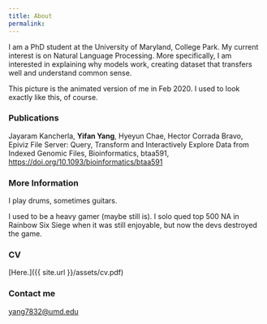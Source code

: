 ```yaml
---
title: About
permalink:
---
```


I am a PhD student at the University of Maryland, College Park. My current interest is on Natural Language Processing. More specifically, I am interested in explaining why models work, creating dataset that transfers well and understand common sense. 

This picture is the animated version of me in Feb 2020. I used to look exactly like this, of course. 

### Publications

Jayaram Kancherla, **Yifan Yang**, Hyeyun Chae, Hector Corrada Bravo, Epiviz File Server: Query, Transform and Interactively Explore Data from Indexed Genomic Files, Bioinformatics, btaa591, https://doi.org/10.1093/bioinformatics/btaa591

### More Information

I play drums, sometimes guitars.

I used to be a heavy gamer (maybe still is). I solo qued top 500 NA in Rainbow Six Siege when it was still enjoyable, but now the devs destroyed the game.

### CV

[Here.]({{ site.url }}/assets/cv.pdf)

### Contact me

[yang7832@umd.edu](mailto:yang7832@umd.edu)